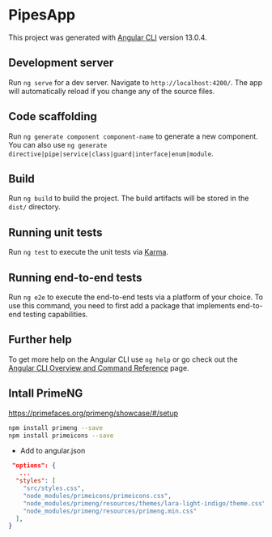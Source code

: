 # PipesApp

This project was generated with [Angular CLI](https://github.com/angular/angular-cli) version 13.0.4.

## Development server

Run `ng serve` for a dev server. Navigate to `http://localhost:4200/`. The app will automatically reload if you change any of the source files.

## Code scaffolding

Run `ng generate component component-name` to generate a new component. You can also use `ng generate directive|pipe|service|class|guard|interface|enum|module`.

## Build

Run `ng build` to build the project. The build artifacts will be stored in the `dist/` directory.

## Running unit tests

Run `ng test` to execute the unit tests via [Karma](https://karma-runner.github.io).

## Running end-to-end tests

Run `ng e2e` to execute the end-to-end tests via a platform of your choice. To use this command, you need to first add a package that implements end-to-end testing capabilities.

## Further help

To get more help on the Angular CLI use `ng help` or go check out the [Angular CLI Overview and Command Reference](https://angular.io/cli) page.

## Intall PrimeNG

https://primefaces.org/primeng/showcase/#/setup

```sh
npm install primeng --save
npm install primeicons --save
```

- Add to angular.json

```json
 "options": {
   ...
  "styles": [
    "src/styles.css",
    "node_modules/primeicons/primeicons.css",
    "node_modules/primeng/resources/themes/lara-light-indigo/theme.css",
    "node_modules/primeng/resources/primeng.min.css"
  ],
}
```
